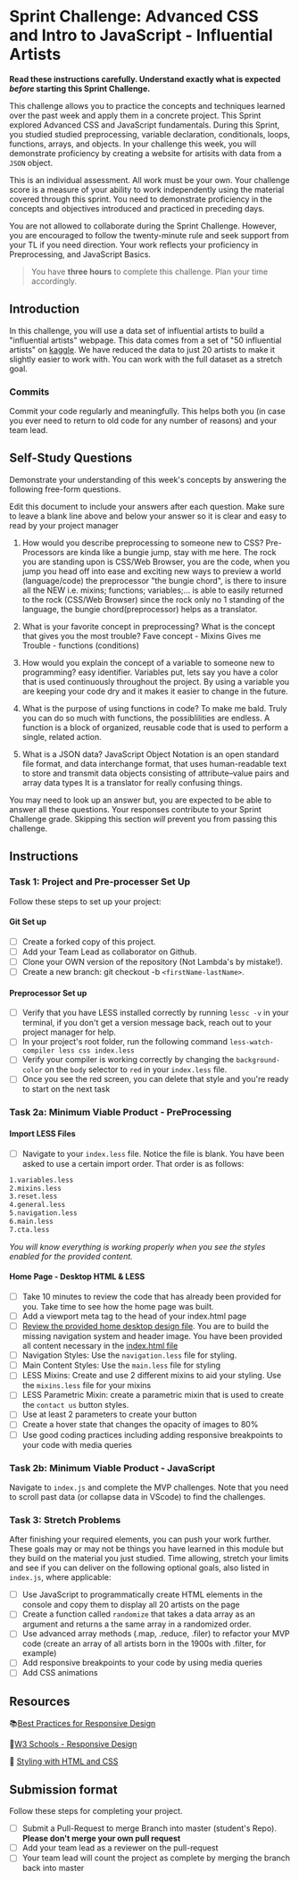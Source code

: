 # Sprint Challenge: Advanced CSS and Intro to JavaScript - Influential Artists

**Read these instructions carefully. Understand exactly what is expected _before_ starting this Sprint Challenge.**

This challenge allows you to practice the concepts and techniques learned over the past week and apply them in a concrete project. This Sprint explored Advanced CSS and JavaScript fundamentals. During this Sprint, you studied studied preprocessing, variable declaration, conditionals, loops, functions, arrays, and objects. In your challenge this week, you will demonstrate proficiency by creating a website for artisits with data from a `JSON` object.

This is an individual assessment. All work must be your own. Your challenge score is a measure of your ability to work independently using the material covered through this sprint. You need to demonstrate proficiency in the concepts and objectives introduced and practiced in preceding days.

You are not allowed to collaborate during the Sprint Challenge. However, you are encouraged to follow the twenty-minute rule and seek support from your TL if you need direction. Your work reflects your proficiency in Preprocessing, and JavaScript Basics.

> You have **three hours** to complete this challenge. Plan your time accordingly.

## Introduction

In this challenge, you will use a data set of influential artists to build a "influential artists" webpage. This data comes from a set of "50 influential artists" on [kaggle](https://www.kaggle.com/ikarus777/best-artworks-of-all-time). We have reduced the data to just 20 artists to make it slightly easier to work with. You can work with the full dataset as a stretch goal.

### Commits

Commit your code regularly and meaningfully. This helps both you (in case you ever need to return to old code for any number of reasons) and your team lead.

## Self-Study Questions

Demonstrate your understanding of this week's concepts by answering the following free-form questions.

Edit this document to include your answers after each question. Make sure to leave a blank line above and below your answer so it is clear and easy to read by your project manager

1. How would you describe preprocessing to someone new to CSS?
Pre-Processors are kinda like a bungie jump, stay with me here. The rock you are standing upon is CSS/Web Browser, you are the code, when you jump you head off into ease and exciting new ways to preview a world (language/code) the preprocessor "the bungie chord", is there to insure all the NEW i.e. mixins; functions; variables;... is able to easily returned to the rock (CSS/Web Browser) since the rock only no 1 standing of the language, the bungie chord(preprocessor) helps as a translator.

2. What is your favorite concept in preprocessing? What is the concept that gives you the most trouble?
Fave concept - Mixins
Gives me Trouble - functions (conditions)
3. How would you explain the concept of a variable to someone new to programming?
easy identifier. Variables put, lets say you have a color that is used continuously throughout the project. By using a variable you are keeping your code dry and it makes it easier to change in the future.
4. What is the purpose of using functions in code?
To make me bald. Truly you can do so much with functions, the possiblilities are endless. A function is a block of organized, reusable code that is used to perform a single, related action.
5. What is a JSON data?
JavaScript Object Notation is an open standard file format, and data interchange format, that uses human-readable text to store and transmit data objects consisting of attribute–value pairs and array data types
It is a translator for really confusing things.

You may need to look up an answer but, you are expected to be able to answer all these questions. Your responses contribute to your Sprint Challenge grade. Skipping this section *will* prevent you from passing this challenge.

## Instructions

### Task 1: Project and Pre-processer Set Up

Follow these steps to set up your project:

#### Git Set up

- [ ] Create a forked copy of this project.
- [ ] Add your Team Lead as collaborator on Github.
- [ ] Clone your OWN version of the repository (Not Lambda's by mistake!).
- [ ] Create a new branch: git checkout -b `<firstName-lastName>`.

#### Preprocessor Set up

* [ ] Verify that you have LESS installed correctly by running `lessc -v` in your terminal, if you don't get a version message back, reach out to your project manager for help.
* [ ] In your project's root folder, run the following command `less-watch-compiler less css index.less`
* [ ] Verify your compiler is working correctly by changing the `background-color` on the `body` selector to `red` in your `index.less` file.
* [ ] Once you see the red screen, you can delete that style and you're ready to start on the next task

### Task 2a:  Minimum Viable Product - PreProcessing

#### Import LESS Files

* [ ] Navigate to your `index.less` file. Notice the file is blank. You have been asked to use a certain import order. That order is as follows:

```markdown
1.variables.less
2.mixins.less
3.reset.less
4.general.less
5.navigation.less
6.main.less
7.cta.less
```

_You will know everything is working properly when you see the styles enabled for the provided content._  

#### Home Page - Desktop HTML & LESS

* [ ] Take 10 minutes to review the code that has already been provided for you. Take time to see how the home page was built.
* [ ] Add a viewport meta tag to the head of your index.html page
* [ ] [Review the provided home desktop design file](design/Desktop.png). You are to build the missing navigation system and header image. You have been provided all content necessary in the [index.html file](index.html)
* [ ] Navigation Styles: Use the `navigation.less` file for styling.
* [ ] Main Content Styles: Use the `main.less` file for styling
* [ ] LESS Mixins: Create and use 2 different mixins to aid your styling. Use the `mixins.less` file for your mixins
* [ ] LESS Parametric Mixin: create a parametric mixin that is used to create the `contact us` button styles.
* [ ] Use at least 2 parameters to create your button
* [ ] Create a hover state that changes the opacity of images to 80%
* [ ] Use good coding practices including adding responsive breakpoints to your code with media queries

### Task 2b: Minimum Viable Product - JavaScript

Navigate to `index.js` and complete the MVP challenges. Note that you need to scroll past data (or collapse data in VScode) to find the challenges.

### Task 3: Stretch Problems

After finishing your required elements, you can push your work further. These goals may or may not be things you have learned in this module but they build on the material you just studied. Time allowing, stretch your limits and see if you can deliver on the following optional goals, also listed in `index.js`, where applicable:

* [ ] Use JavaScript to programmatically create HTML elements in the console and copy them to display all 20 artists on the page
* [ ] Create a function called `randomize` that takes a data array as an argument and returns a the same array in a randomized order.
* [ ] Use advanced array methods (.map, .reduce, .filer) to refactor your MVP code (create an array of all artists born in the 1900s with .filter, for example)
* [ ] Add responsive breakpoints to your code by using media queries
* [ ] Add CSS animations

## Resources

📚[Best Practices for Responsive Design](https://www.browserstack.com/guide/responsive-design-breakpoints)

🤝[W3 Schools - Responsive Design](https://www.w3schools.com/html/html_responsive.asp)

👀 [Styling with HTML and CSS](https://www.w3schools.com/html/html_css.asp)

## Submission format

Follow these steps for completing your project.

- [ ] Submit a Pull-Request to merge <firstName-lastName> Branch into master (student's  Repo). **Please don't merge your own pull request**
- [ ] Add your team lead as a reviewer on the pull-request
- [ ] Your team lead will count the project as complete by merging the branch back into master
